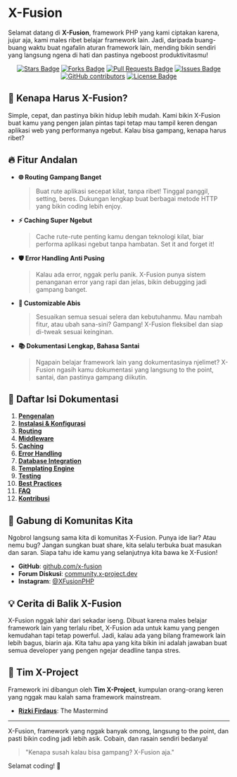 # **X-Fusion**

Selamat datang di **X-Fusion**, framework PHP yang kami ciptakan karena, jujur aja, kami males ribet belajar framework lain. Jadi, daripada buang-buang waktu buat ngafalin aturan framework lain, mending bikin sendiri yang langsung ngena di hati dan pastinya ngeboost produktivitasmu!

<p align="center">
  <a href="https://github.com/X-PROJECT-Teams/X-Fusion/stargazers"><img src="https://img.shields.io/github/stars/X-PROJECT-Teams/X-Fusion" alt="Stars Badge"/></a>
  <a href="https://github.com/X-PROJECT-Teams/X-Fusion/network/members"><img src="https://img.shields.io/github/forks/X-PROJECT-Teams/X-Fusion" alt="Forks Badge"/></a>
  <a href="https://github.com/X-PROJECT-Teams/X-Fusion/pulls"><img src="https://img.shields.io/github/issues-pr/X-PROJECT-Teams/X-Fusion" alt="Pull Requests Badge"/></a>
  <a href="https://github.com/X-PROJECT-Teams/X-Fusion/issues"><img src="https://img.shields.io/github/issues/X-PROJECT-Teams/X-Fusion" alt="Issues Badge"/></a>
  <a href="https://github.com/X-PROJECT-Teams/X-Fusion/graphs/contributors"><img alt="GitHub contributors" src="https://img.shields.io/github/contributors/X-PROJECT-Teams/X-Fusion?color=2b9348"></a>
  <a href="https://github.com/X-PROJECT-Teams/X-Fusion/blob/master/LICENSE"><img src="https://img.shields.io/github/license/X-PROJECT-Teams/X-Fusion?color=2b9348" alt="License Badge"/></a>
</p>

## 🚀 **Kenapa Harus X-Fusion?**

Simple, cepat, dan pastinya bikin hidup lebih mudah. Kami bikin X-Fusion buat kamu yang pengen jalan pintas tapi tetap mau tampil keren dengan aplikasi web yang performanya ngebut. Kalau bisa gampang, kenapa harus ribet?

## 🔥 **Fitur Andalan**

- **🌐 Routing Gampang Banget**
  > Buat rute aplikasi secepat kilat, tanpa ribet! Tinggal panggil, setting, beres. Dukungan lengkap buat berbagai metode HTTP yang bikin coding lebih enjoy.

- **⚡️ Caching Super Ngebut**
  > Cache rute-rute penting kamu dengan teknologi kilat, biar performa aplikasi ngebut tanpa hambatan. Set it and forget it!

- **🛡️ Error Handling Anti Pusing**
  > Kalau ada error, nggak perlu panik. X-Fusion punya sistem penanganan error yang rapi dan jelas, bikin debugging jadi gampang banget.

- **🔧 Customizable Abis**
  > Sesuaikan semua sesuai selera dan kebutuhanmu. Mau nambah fitur, atau ubah sana-sini? Gampang! X-Fusion fleksibel dan siap di-tweak sesuai keinginan.

- **📚 Dokumentasi Lengkap, Bahasa Santai**
  > Ngapain belajar framework lain yang dokumentasinya njelimet? X-Fusion ngasih kamu dokumentasi yang langsung to the point, santai, dan pastinya gampang diikutin.



## 📖 **Daftar Isi Dokumentasi**

1. [**Pengenalan**](docs/Introduction.md)
2. [**Instalasi & Konfigurasi**](docs/Installation.md)
3. [**Routing**](docs/Route.md)
4. [**Middleware**](docs/Middleware.md)
5. [**Caching**](docs/Caching.md)
6. [**Error Handling**](docs/ErrorHandling.md)
7. [**Database Integration**](docs/Database.md)
8. [**Templating Engine**](docs/Templating.md)
9. [**Testing**](docs/Testing.md)
10. [**Best Practices**](docs/BestPractices.md)
11. [**FAQ**](docs/FAQ.md)
12. [**Kontribusi**](docs/Contributing.md)

## 🤝 **Gabung di Komunitas Kita**

Ngobrol langsung sama kita di komunitas X-Fusion. Punya ide liar? Atau nemu bug? Jangan sungkan buat share, kita selalu terbuka buat masukan dan saran. Siapa tahu ide kamu yang selanjutnya kita bawa ke X-Fusion!

- **GitHub**: [github.com/x-fusion](https://github.com/X-PROJECT-Teams)
- **Forum Diskusi**: [community.x-project.dev](https://comingsoon.com)
- **Instagram**: [@XFusionPHP](https://twitter.com/XFusionPHP)

## 💡 **Cerita di Balik X-Fusion**

X-Fusion nggak lahir dari sekadar iseng. Dibuat karena males belajar framework lain yang terlalu ribet, X-Fusion ada untuk kamu yang pengen kemudahan tapi tetap powerful. Jadi, kalau ada yang bilang framework lain lebih bagus, biarin aja. Kita tahu apa yang kita bikin ini adalah jawaban buat semua developer yang pengen ngejar deadline tanpa stres.

## 👥 **Tim X-Project**

Framework ini dibangun oleh **Tim X-Project**, kumpulan orang-orang keren yang nggak mau kalah sama framework mainstream.

- **[Rizki Firdaus](https://github.com/rayyreall)**: The Mastermind

---

X-Fusion, framework yang nggak banyak omong, langsung to the point, dan pasti bikin coding jadi lebih asik. Cobain, dan rasain sendiri bedanya!

> "Kenapa susah kalau bisa gampang? X-Fusion aja."

Selamat coding! 🚀
